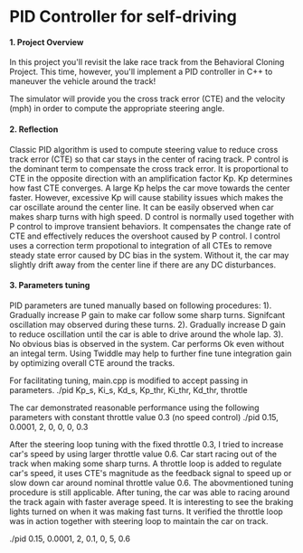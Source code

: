 # PID Controller for self-driving

#### 1. Project Overview

In this project you'll revisit the lake race track from the Behavioral Cloning Project. This time, however, you'll implement a PID controller in C++ to maneuver the vehicle around the track!

The simulator will provide you the cross track error (CTE) and the velocity (mph) in order to compute the appropriate steering angle.

#### 2. Reflection

Classic PID algorithm is used to compute steering value to reduce cross track error (CTE) so that car stays in the center of racing track. 
P control is the dominant term to compensate the cross track error. It is proportional to CTE in the opposite direction with an amplification factor Kp. Kp determines how fast CTE converges. A large Kp helps the car move towards the center faster. However, excessive Kp will cause stability issues which makes the car oscillate around the center line. It can be easily observed when car makes sharp turns with high speed.
D control is normally used together with P control to improve transient behaviors. It compensates the change rate of CTE and effectively reduces the overshoot caused by P control.
I control uses a correction term propotional to integration of all CTEs to remove steady state error caused by DC bias in the system. Without it, the car may slightly drift away from the center line if there are any DC disturbances.

#### 3. Parameters tuning

PID parameters are tuned manually based on following procedures:
1). Gradually increase P gain to make car follow some sharp turns. Signifcant oscillation may observed during these turns.
2). Gradually increase D gain to reduce oscillation until the car is able to drive around the whole lap.
3). No obvious bias is observed in the system. Car performs Ok even without an integal term. Using Twiddle may help to further fine tune integration gain by optimizing overall CTE around the tracks.

For facilitating tuning, main.cpp is modified to accept passing in parameters.
./pid Kp_s, Ki_s, Kd_s, Kp_thr, Ki_thr, Kd_thr, throttle

The car demonstrated reasonable performance using the following parameters with constant throttle value 0.3 (no speed control)
./pid 0.15, 0.0001, 2, 0, 0, 0, 0.3

After the steering loop tuning with the fixed throttle 0.3, I tried to increase car's speed by using larger throttle value 0.6. Car start racing out of the track when making some sharp turns. A throttle loop is added to regulate car's speed, it uses CTE's magnitude as the feedback signal to speed up or slow down car around nominal throttle value 0.6. The abovmentioned tuning procedure is still applicable.  After tuning, the car was able to racing around the track again with faster average speed. It is interesting to see the braking lights turned on when it was making fast turns. It verified the throttle loop was in action together with steering loop to maintain the car on track.

./pid 0.15, 0.0001, 2, 0.1, 0, 5, 0.6


